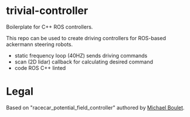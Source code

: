 # trivial-controller

Boilerplate for C++ ROS controllers.

This repo can be used to create driving controllers for ROS-based ackermann steering robots.

- static frequency loop (40HZ) sends driving commands
- scan (2D lidar) callback for calculating desired command
- code ROS C++ linted

# Legal

Based on "racecar_potential_field_controller" authored by [Michael Boulet](https://github.com/mboulet).
